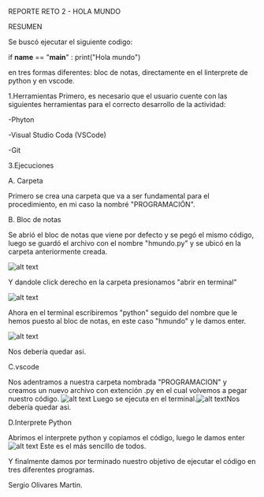 REPORTE RETO 2 - HOLA MUNDO

RESUMEN

Se buscó ejecutar el siguiente codigo:

if __name__ == "__main__" :
  print("Hola mundo") 
  
en tres formas diferentes:  bloc de notas, directamente en el linterprete de python y en vscode.

1.Herramientas
Primero, es necesario que el usuario cuente con las siguientes herramientas para el correcto desarrollo de la actividad:

-Phyton

-Visual Studio Coda (VSCode)

-Git

3.Ejecuciones

A. Carpeta

Primero se crea una carpeta que va a ser fundamental para el procedimiento, en mi caso la nombré "PROGRAMACIÓN".

B. Bloc de notas

Se abrió el bloc de notas que viene por defecto y se pegó el mismo código, luego se guardó el archivo con el nombre "hmundo.py" y se ubicó en la carpeta anteriormente creada.

![alt text](image-5.png)

Y dandole click derecho en la carpeta presionamos "abrir en terminal"

![alt text](image-2.png)

Ahora en el terminal escribiremos "python" seguido del nombre que le hemos puesto al bloc de notas, en este caso "hmundo" y le damos enter.

![alt text](image-3.png)

Nos debería quedar asi.

C.vscode

Nos adentramos a nuestra carpeta nombrada "PROGRAMACION" y creamos un nuevo archivo con extención .py en el cual volvemos a pegar nuestro código.
![alt text](image-6.png)
Luego se ejecuta en el terminal.![alt text](image-7.png)Nos debería quedar asi.

D.Interprete Python

Abrimos el interprete python y copiamos el código, luego le damos enter ![alt text](image-8.png)
Este es el más sencillo de todos.

Y finalmente damos por terminado nuestro objetivo de ejecutar el código en tres diferentes programas. 

Sergio Olivares Martin.
